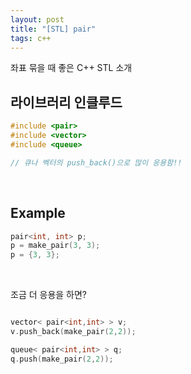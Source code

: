 ```yaml
---
layout: post
title: "[STL] pair"
tags: c++
---
```


좌표 묶을 때 좋은 C++ STL 소개 <br/>

## 라이브러리 인클루드
~~~c++
#include <pair>
#include <vector>
#include <queue>

// 큐나 벡터의 push_back()으로 많이 응용함!!
~~~

<br/>

## Example

~~~c++
pair<int, int> p;
p = make_pair(3, 3);
p = {3, 3};
~~~

<br/>

조금 더 응용을 하면? <br/>

~~~c++

vector< pair<int,int> > v;
v.push_back(make_pair(2,2));

queue< pair<int,int> > q;
q.push(make_pair(2,2));

~~~
